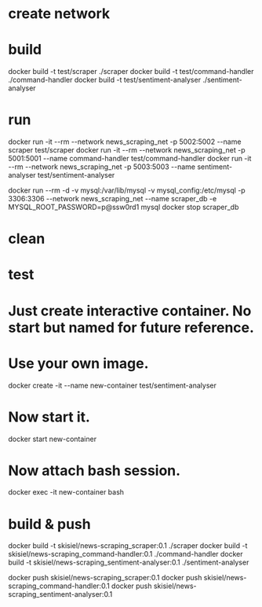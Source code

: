 # create network

# build
docker build -t test/scraper ./scraper
docker build -t test/command-handler ./command-handler
docker build -t test/sentiment-analyser ./sentiment-analyser

# run
docker run -it --rm --network news_scraping_net -p 5002:5002 --name scraper test/scraper
docker run -it --rm --network news_scraping_net -p 5001:5001 --name command-handler test/command-handler
docker run -it --rm --network news_scraping_net -p 5003:5003 --name sentiment-analyser test/sentiment-analyser

docker run --rm -d -v mysql:/var/lib/mysql -v mysql_config:/etc/mysql -p 3306:3306 --network news_scraping_net --name scraper_db -e MYSQL_ROOT_PASSWORD=p@ssw0rd1 mysql
docker stop scraper_db

# clean




# test
# Just create interactive container. No start but named for future reference.
# Use your own image.
docker create -it --name new-container test/sentiment-analyser

# Now start it.
docker start new-container

# Now attach bash session.
docker exec -it new-container bash



# build & push
docker build -t skisiel/news-scraping_scraper:0.1 ./scraper
docker build -t skisiel/news-scraping_command-handler:0.1 ./command-handler
docker build -t skisiel/news-scraping_sentiment-analyser:0.1 ./sentiment-analyser

docker push skisiel/news-scraping_scraper:0.1
docker push skisiel/news-scraping_command-handler:0.1
docker push skisiel/news-scraping_sentiment-analyser:0.1